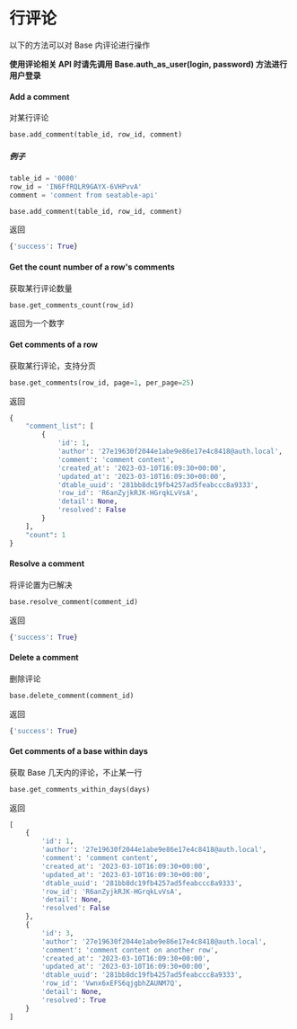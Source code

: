 # 行评论

以下的方法可以对 Base 内评论进行操作

**使用评论相关 API 时请先调用 Base.auth_as_user(login, password) 方法进行用户登录**

#### Add a comment

对某行评论

```python
base.add_comment(table_id, row_id, comment)
```

##### 例子

```python
table_id = '0000'
row_id = 'IN6FfRQLR9GAYX-6VHPvvA'
comment = 'comment from seatable-api'

base.add_comment(table_id, row_id, comment)
```

返回

```Python
{'success': True}
```

#### Get the count number of a row's comments

获取某行评论数量

```python
base.get_comments_count(row_id)
```

返回为一个数字

#### Get comments of a row

获取某行评论，支持分页

```Python
base.get_comments(row_id, page=1, per_page=25)
```

返回

```Python
{
    "comment_list": [
        {
            'id': 1,
            'author': '27e19630f2044e1abe9e86e17e4c8418@auth.local',
            'comment': 'comment content',
            'created_at': '2023-03-10T16:09:30+00:00',
            'updated_at': '2023-03-10T16:09:30+00:00',
            'dtable_uuid': '281bb8dc19fb4257ad5feabccc8a9333',
            'row_id': 'R6anZyjkRJK-HGrqkLvVsA',
            'detail': None,
            'resolved': False
        }
    ],
    "count": 1
}
```

#### Resolve a comment

将评论置为已解决

```Python
base.resolve_comment(comment_id)
```

返回

```Python
{'success': True}
```

#### Delete a comment

删除评论

```Python
base.delete_comment(comment_id)
```

返回

```Python
{'success': True}
```

#### Get comments of a base within days

获取 Base 几天内的评论，不止某一行

```Python
base.get_comments_within_days(days)
```

返回

```Python
[
    {
        'id': 1,
        'author': '27e19630f2044e1abe9e86e17e4c8418@auth.local',
        'comment': 'comment content',
        'created_at': '2023-03-10T16:09:30+00:00',
        'updated_at': '2023-03-10T16:09:30+00:00',
        'dtable_uuid': '281bb8dc19fb4257ad5feabccc8a9333',
        'row_id': 'R6anZyjkRJK-HGrqkLvVsA',
        'detail': None,
        'resolved': False
    },
    {
        'id': 3,
        'author': '27e19630f2044e1abe9e86e17e4c8418@auth.local',
        'comment': 'comment content on another row',
        'created_at': '2023-03-10T16:09:30+00:00',
        'updated_at': '2023-03-10T16:09:30+00:00',
        'dtable_uuid': '281bb8dc19fb4257ad5feabccc8a9333',
        'row_id': 'Vwnx6xEFS6qjgbhZAUNM7Q',
        'detail': None,
        'resolved': True
    }
]
```
